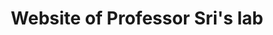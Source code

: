 ---
title: Website of Professor Sri's lab
tags:
- website

# Optional external URL for project (replaces project detail page).
external_link: "https://srirajlab.com/"

---